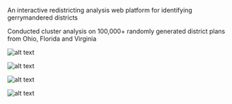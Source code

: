  An interactive redistricting analysis web platform for identifying gerrymandered districts

 Conducted cluster analysis on 100,000+ randomly generated district plans from Ohio, Florida and Virginia

![alt text](https://cdn.discordapp.com/attachments/1147256384434491444/1186999673081319484/image.png?ex=664be257&is=664a90d7&hm=9f636b103dbc887e827434b42c8b5c0f20f20446fa5792e0250603af1e454949&)

![alt text](https://media.discordapp.net/attachments/1147256384434491444/1187001822938927134/image.png?ex=664be458&is=664a92d8&hm=7662140c4b082870c829cd07ab6ce2b1a188e376283b283646a28e82e3ee29cb&=&format=webp&quality=lossless&width=1921&height=877)

![alt text](https://github.com/leon7gray/politicalpenguin/assets/34868466/9d33bf8e-1dc2-4990-a240-6cf69bceacdc)

![alt text](https://media.discordapp.net/attachments/1147256384434491444/1186998759977140305/image.png?ex=664be17d&is=664a8ffd&hm=ba778c2e4f822f609f082f7f6d43fb0607a4b1e22a3e240ae284ba2f593d3d27&=&format=webp&quality=lossless&width=1906&height=993)
